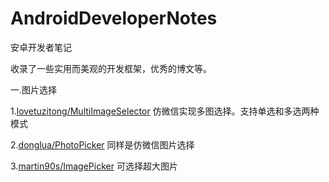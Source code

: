 # AndroidDeveloperNotes
安卓开发者笔记

收录了一些实用而美观的开发框架，优秀的博文等。

一.图片选择

1.[lovetuzitong/MultiImageSelector](https://github.com/lovetuzitong/MultiImageSelector)
仿微信实现多图选择。支持单选和多选两种模式

2.[donglua/PhotoPicker](https://github.com/donglua/PhotoPicker)
同样是仿微信图片选择

3.[martin90s/ImagePicker](https://github.com/martin90s/ImagePicker)
可选择超大图片
